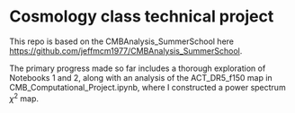 # Cosmology class technical project

This repo is based on the CMBAnalysis_SummerSchool here https://github.com/jeffmcm1977/CMBAnalysis_SummerSchool. 

The primary progress made so far includes a thorough exploration of Notebooks 1 and 2, along with an analysis of the ACT_DR5_f150 map in CMB_Computational_Project.ipynb, where I constructed a power spectrum $\chi^2$ map. 